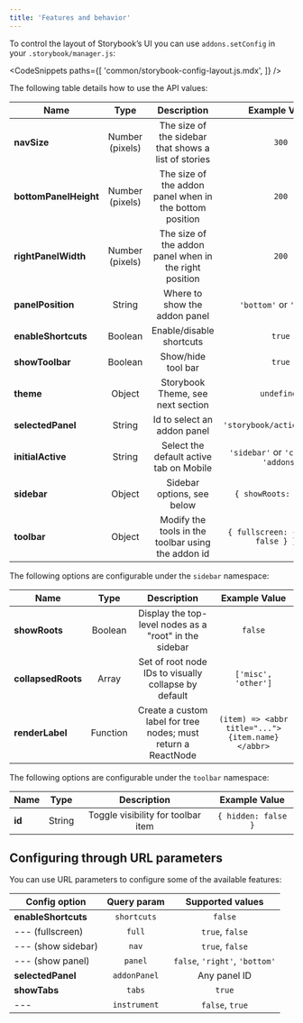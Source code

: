```yaml
---
title: 'Features and behavior'
---
```


To control the layout of Storybook’s UI you can use `addons.setConfig` in your `.storybook/manager.js`:

<!-- prettier-ignore-start -->

<CodeSnippets
  paths={[
    'common/storybook-config-layout.js.mdx',
  ]}
/>

<!-- prettier-ignore-end -->

The following table details how to use the API values:

| Name                  |      Type       |                       Description                       |              Example Value              |
| --------------------- | :-------------: | :-----------------------------------------------------: | :-------------------------------------: |
| **navSize**           | Number (pixels) |  The size of the sidebar that shows a list of stories   |                  `300`                  |
| **bottomPanelHeight** | Number (pixels) | The size of the addon panel when in the bottom position |                  `200`                  |
| **rightPanelWidth**   | Number (pixels) | The size of the addon panel when in the right position  |                  `200`                  |
| **panelPosition**     |     String      |              Where to show the addon panel              |         `'bottom'` or `'right'`         |
| **enableShortcuts**   |     Boolean     |                Enable/disable shortcuts                 |                 `true`                  |
| **showToolbar**       |     Boolean     |                   Show/hide tool bar                    |                 `true`                  |
| **theme**             |     Object      |            Storybook Theme, see next section            |               `undefined`               |
| **selectedPanel**     |     String      |               Id to select an addon panel               |       `'storybook/actions/panel'`       |
| **initialActive**     |     String      |         Select the default active tab on Mobile         | `'sidebar'` or `'canvas'` or `'addons'` |
| **sidebar**           |     Object      |               Sidebar options, see below                |         `{ showRoots: false }`          |
| **toolbar**           |     Object      |   Modify the tools in the toolbar using the addon id    |  `{ fullscreen: { hidden: false } } }`  |

The following options are configurable under the `sidebar` namespace:

| Name               |   Type   |                          Description                          |                  Example Value                   |
| ------------------ | :------: | :-----------------------------------------------------------: | :----------------------------------------------: |
| **showRoots**      | Boolean  |    Display the top-level nodes as a "root" in the sidebar     |                     `false`                      |
| **collapsedRoots** |  Array   |     Set of root node IDs to visually collapse by default      |               `['misc', 'other']`                |
| **renderLabel**    | Function | Create a custom label for tree nodes; must return a ReactNode | `(item) => <abbr title="...">{item.name}</abbr>` |

The following options are configurable under the `toolbar` namespace:

| Name   |  Type  |            Description             |    Example Value    |
| ------ | :----: | :--------------------------------: | :-----------------: |
| **id** | String | Toggle visibility for toolbar item | `{ hidden: false }` |

## Configuring through URL parameters

You can use URL parameters to configure some of the available features:

| Config option       | Query param  |        Supported values        |
| ------------------- | :----------: | :----------------------------: |
| **enableShortcuts** | `shortcuts`  |            `false`             |
| --- (fullscreen)    |    `full`    |        `true`, `false`         |
| --- (show sidebar)  |    `nav`     |        `true`, `false`         |
| --- (show panel)    |   `panel`    | `false`, `'right'`, `'bottom'` |
| **selectedPanel**   | `addonPanel` |          Any panel ID          |
| **showTabs**        |    `tabs`    |             `true`             |
| ---                 | `instrument` |        `false`, `true`         |
